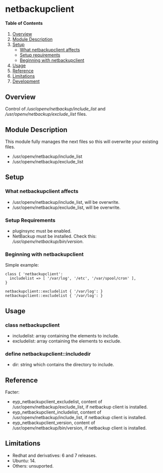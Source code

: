 # netbackupclient

#### Table of Contents

1. [Overview](#overview)
2. [Module Description](#module-description)
3. [Setup](#setup)
    * [What netbackupclient affects](#what-netbackupclient-affects)
    * [Setup requirements](#setup-requirements)
    * [Beginning with netbackupclient](#beginning-with-netbackupclient)
4. [Usage](#usage)
5. [Reference](#reference)
5. [Limitations](#limitations)
6. [Development](#development)

## Overview
Control of <i>/usr/openv/netbackup/include_list</i> and <i>/usr/openv/netbackup/exclude_list</i> files.

## Module Description
This module fully manages the next files so this will overwrite your
existing files.
- /usr/openv/netbackup/include_list
- /usr/openv/netbackup/exclude_list

## Setup

### What netbackupclient affects
- /usr/openv/netbackup/include_list, will be overwrite.
- /usr/openv/netbackup/exclude_list, will be overwrite.

### Setup Requirements
* pluginsync must be enabled.
* NetBackup must be installed. Check this: <i>/usr/openv/netbackup/bin/version</i>.

### Beginning with netbackupclient
Simple example:
```puppet
class { 'netbackupclient':
  includelist => [ '/var/log', '/etc', '/var/spool/cron' ],
}

netbackupclient::excludelist { '/var/log': }
netbackupclient::excludelist { '/var/log': }
```

## Usage

### class netbackupclient
* includelist: array containing the elements to include.
* excludelist: array containing the elements to exclude.

### define netbackupclient::includedir
* dir: string which contains the directory to include.

## Reference
Facter:
* eyp_netbackupclient_excludelist, content of /usr/openv/netbackup/exclude_list, if netbackup client is installed.
* eyp_netbackupclient_includelist, content of /usr/openv/netbackup/include_list, if netbackup client is installed.
* eyp_netbackupclient_version, content of /usr/openv/netbackup/bin/version, if netbackup client is installed.

## Limitations
* Redhat and derivatives: 6 and 7 releases.
* Ubuntu: 14.
* Others: unsuported.
